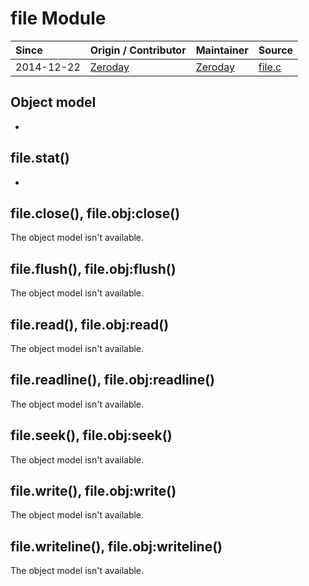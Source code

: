 # file Module
| Since  | Origin / Contributor  | Maintainer  | Source  |
| :----- | :-------------------- | :---------- | :------ |
| 2014-12-22 | [Zeroday](https://github.com/funshine) | [Zeroday](https://github.com/funshine) | [file.c](../../../components/modules/file.c)|
## Object model
-

## file.stat()
-

## file.close(), file.obj:close()
The object model isn't available.

## file.flush(), file.obj:flush()
The object model isn't available.

## file.read(), file.obj:read()
The object model isn't available.

## file.readline(), file.obj:readline()
The object model isn't available.

## file.seek(), file.obj:seek()
The object model isn't available.

## file.write(), file.obj:write()
The object model isn't available.

## file.writeline(), file.obj:writeline()
The object model isn't available.

